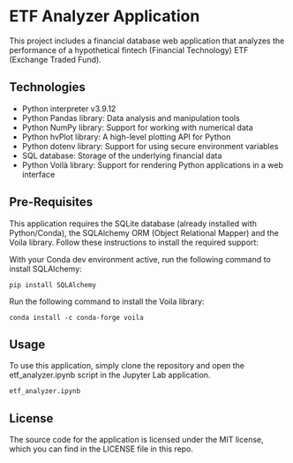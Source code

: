 # ETF Analyzer Application

This project includes a financial database web application that analyzes the performance of a hypothetical fintech (Financial Technology) ETF (Exchange Traded Fund).

## Technologies

* Python interpreter v3.9.12
* Python Pandas library: Data analysis and manipulation tools
* Python NumPy library: Support for working with numerical data
* Python hvPlot library: A high-level plotting API for Python
* Python dotenv library: Support for using secure environment variables
* SQL database: Storage of the underlying financial data
* Python Voilà library: Support for rendering Python applications in a web interface

## Pre-Requisites

This application requires the SQLite database (already installed with Python/Conda), the SQLAlchemy ORM (Object Relational Mapper) and the Voila library. Follow these instructions to install the required support:

With your Conda dev environment active, run the following command to install SQLAlchemy:

```pip install SQLAlchemy```

Run the following command to install the Voila library:

```conda install -c conda-forge voila```

## Usage
To use this application, simply clone the repository and open the etf_analyzer.ipynb script in the Jupyter Lab application.

```etf_analyzer.ipynb```

## License

The source code for the application is licensed under the MIT license, which you can find in the LICENSE file in this repo.
